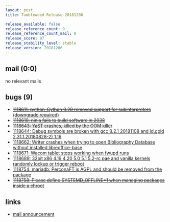 ```yaml
---
layout: post
title: Tumbleweed Release 20181206

release_available: false
release_reference_count: 9
release_reference_count_mail: 0
release_score: 97
release_stability_level: stable
release_version: 20181206
---
```


## mail (0:0)

no relevant mails

## bugs (9)

<!--more-->

- ~~[1118611: python-Cython 0.29 removed support for subinterpreters (downgrade required)](https://bugzilla.opensuse.org/show_bug.cgi?id=1118611)~~
- ~~[1118619: ninja fails to build software in 2038](https://bugzilla.opensuse.org/show_bug.cgi?id=1118619)~~
- ~~[1118643: YaST crashes, killed by the OOM killer](https://bugzilla.opensuse.org/show_bug.cgi?id=1118643)~~
- [1118644: Debug symbols are broken with gcc 8.2.1 20181108 and ld.gold 2.31.1.20180828-2) 1.16](https://bugzilla.opensuse.org/show_bug.cgi?id=1118644)
- [1118662: Writer crashes when trying to open Bibliography Database without installed libreoffice-base](https://bugzilla.opensuse.org/show_bug.cgi?id=1118662)
- [1118671: Wacom tablet stops working when fwupd runs](https://bugzilla.opensuse.org/show_bug.cgi?id=1118671)
- [1118689: 32bit x86 4.19 4.20 5.0 5.1 5.2-rc pae and vanilla kernels randomly lockup or trigger reboot](https://bugzilla.opensuse.org/show_bug.cgi?id=1118689)
- [1118754: mariadb: PerconaFT is AGPL and should be removed from the package](https://bugzilla.opensuse.org/show_bug.cgi?id=1118754)
- ~~[1118758: Please define SYSTEMD_OFFLINE=1 when managing packages inside a chroot](https://bugzilla.opensuse.org/show_bug.cgi?id=1118758)~~



## links

- [mail announcement](https://lists.opensuse.org/opensuse-factory/2018-12/msg00059.html)
